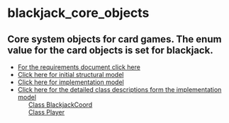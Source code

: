 <h1>blackjack_core_objects</h1>
<h2>Core system objects for card games.  The enum value for the card objects is set for blackjack.</h2>

<ul>
<li><a href="https://github.com/chrislyle21/blackjack_core_objects/blob/master/requirement-document.md">For the requirements document click here</a></li>
<li><a href="https://github.com/chrislyle21/blackjack_core_objects/blob/master/requirement-document.md#ism">Click here for initial structural model</a></li>
<li><a href="https://github.com/chrislyle21/blackjack_core_objects/blob/master/requirement-document.md#im">Click here for implementation model</a></li>
<li><a href="https://github.com/chrislyle21/blackjack_core_objects/blob/master/requirement-document.md#dcd">Click here for the detailed class descriptions form the implementation model</a>
  <ul><a href="https://github.com/chrislyle21/blackjack_core_objects/blob/master/requirement-document.md#bjc">Class BlackjackCoord</a></ul>
  <ul><a href="https://github.com/chrislyle21/blackjack_core_objects/blob/master/requirement-document.md#pc">Class Player</a></ul>
</li>
</ul>
